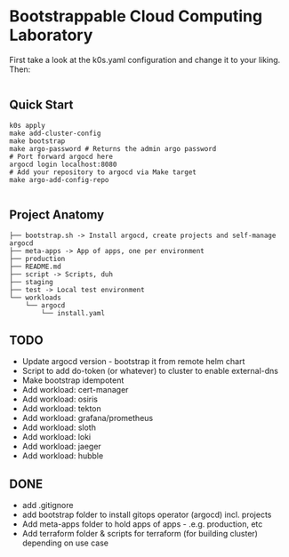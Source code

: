 # Bootstrappable Cloud Computing Laboratory

First take a look at the k0s.yaml configuration and change it to your liking.
Then:
```bash

```


## Quick Start

```
k0s apply
make add-cluster-config
make bootstrap
make argo-password # Returns the admin argo password
# Port forward argocd here
argocd login localhost:8080
# Add your repository to argocd via Make target
make argo-add-config-repo


```

## Project Anatomy

```
├── bootstrap.sh -> Install argocd, create projects and self-manage argocd
├── meta-apps -> App of apps, one per environment
├── production
├── README.md
├── script -> Scripts, duh
├── staging
├── test -> Local test environment
└── workloads
    └── argocd
        └── install.yaml
```


## TODO
- Update argocd version - bootstrap it from remote helm chart
- Script to add do-token (or whatever) to cluster to enable external-dns
- Make bootstrap idempotent
- Add workload: cert-manager
- Add workload: osiris
- Add workload: tekton
- Add workload: grafana/prometheus
- Add workload: sloth
- Add workload: loki
- Add workload: jaeger
- Add workload: hubble

## DONE
- add .gitignore
- add bootstrap folder to install gitops operator (argocd) incl. projects
- Add meta-apps folder to hold apps of apps - .e.g. production, etc
- Add terraform folder & scripts for terraform (for building cluster)
depending on use case
